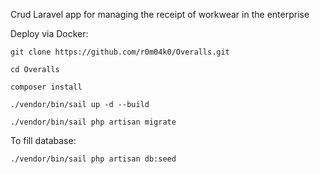 
Crud Laravel app for managing the receipt of workwear in the enterprise 

Deploy via Docker:

```
git clone https://github.com/r0m04k0/Overalls.git
```
```
cd Overalls
```
```
composer install
```
```
./vendor/bin/sail up -d --build
```
```
./vendor/bin/sail php artisan migrate
```
To fill database:
```
./vendor/bin/sail php artisan db:seed
```
